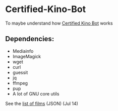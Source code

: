 # Certified-Kino-Bot
To maybe understand how [Certified Kino Bot](https://www.facebook.com/certifiedkino/) works

## Dependencies:
* Mediainfo
* ImageMagick
* wget
* curl
* guessit
* jq
* ffmpeg
* pup
* A lot of GNU core utils

See the [list of films](text/film_list) (JSON) (Jul 14)
